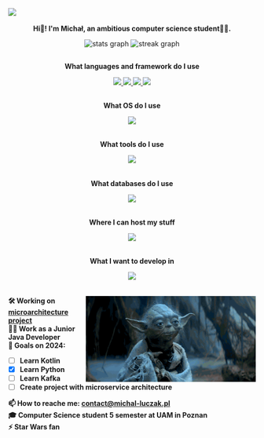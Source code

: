 <img src="200h.gif" />

<p align="center"><b>Hi👋! I'm Michał, an ambitious computer science student👨‍💻.</b></p>

<div align="center">
  <img src="https://github-readme-stats.vercel.app/api?username=michal-luczak&hide_title=false&hide_rank=false&show_icons=true&include_all_commits=true&count_private=true&disable_animations=false&theme=dark&locale=en&hide_border=true" height="121" alt="stats graph"  />
  <!-- <img src="https://github-readme-stats.vercel.app/api/top-langs/?username=michal-luczak&layout=compact&theme=dark&hide_border=true" height="121"/> -->
  <img src="https://streak-stats.demolab.com?user=michal-luczak&locale=en&mode=daily&theme=dark&hide_border=true&date_format=j M[ Y]" height="121" alt="streak graph"  />
</div>

##

<p align="center"><b>What languages and framework do I use</b></p>

<p align="center">
  <a href="https://skillicons.dev">
      <img src="https://skillicons.dev/icons?i=java,spring" />
      <img src="https://skillicons.dev/icons?i=html,css,js,ts,react" />
      <img src="https://skillicons.dev/icons?i=python,flask" />
      <img src="https://skillicons.dev/icons?i=c,cpp" />
  </a>
</p>

##

<p align="center"><b>What OS do I use</b></p>

<p align="center">
  <a href="https://skillicons.dev">
    <img src="https://skillicons.dev/icons?i=ubuntu,windows" />
  </a>
</p>

##

<p align="center"><b>What tools do I use</b></p>

<p align="center">
  <a href="https://skillicons.dev">
    <img src="https://skillicons.dev/icons?i=discord,idea,pycharm,webstorm,vscode,postman,notion,docker,git,maven,gradle,vite" />
  </a>
</p>

##

<p align="center"><b>What databases do I use</b></p>

<p align="center">
  <a href="https://skillicons.dev">
    <img src="https://skillicons.dev/icons?i=redis,mysql,postgres,mongodb,firebase,sqlite" />
  </a>
</p>

##

<p align="center"><b>Where I can host my stuff</b></p>

<p align="center">
  <a href="https://skillicons.dev">
    <img src="https://skillicons.dev/icons?i=gcp,aws" />
  </a>
</p>

##

<p align="center"><b>What I want to develop in</b></p>

<p align="center">
  <a href="https://skillicons.dev">
    <img src="https://skillicons.dev/icons?i=go,kotlin,lua,notion,prometheus,kubernetes,githubactions,kafka" />
  </a>
</p>

##

<img align="right" height="175" src="yoda.gif"  />

###

**🛠️ Working on [microarchitecture project](https://github.com/Fit-Software)** <br>
**🧑‍💼 Work as a Junior Java Developer** <br>
**📅 Goals on 2024:**
- [ ] **Learn Kotlin**
- [X] **Learn Python**
- [ ] **Learn Kafka**
- [ ] **Create project with microservice architecture**

**📫 How to reache me: contact@michal-luczak.pl**<br>
**🎓 Computer Science student 5 semester at UAM in Poznan**<br>
**⚡ Star Wars fan**
